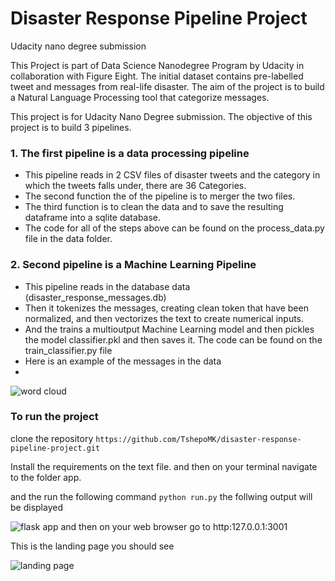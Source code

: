 # Disaster Response Pipeline Project
Udacity nano degree submission



This Project is part of Data Science Nanodegree Program by Udacity in collaboration with Figure Eight. The initial dataset contains pre-labelled tweet and messages from real-life disaster. The aim of the project is to build a Natural Language Processing tool that categorize messages.

This project is for Udacity Nano Degree submission. The objective of this project is to build 3 pipelines. 

### 1. The first pipeline is a data processing pipeline
* This pipeline reads in 2 CSV files of disaster tweets and the category in which the tweets falls under, there are 36 Categories. 
* The second function the of the pipeline is to merger the two files.
* The third function is to clean the data and to save the resulting dataframe into a sqlite database.
* The code for all of the steps above can be found on the process_data.py file in the data folder.

### 2. Second pipeline is a Machine Learning Pipeline

* This pipeline reads in the database data (disaster_response_messages.db)
* Then it tokenizes the messages, creating clean token that have been normalized, and then vectorizes the text to create numerical inputs.
* And the trains a multioutput Machine Learning model and then pickles the model classifier.pkl and then saves it. The code can be found on the train_classifier.py file
* Here is an example of the messages in the data
* 
![word cloud](https://user-images.githubusercontent.com/12718924/154844685-9cfdfc67-4b97-48a2-b18d-1b87bdeb72c5.png)


### To run the project

clone the repository `https://github.com/TshepoMK/disaster-response-pipeline-project.git`

Install the requirements on the text file.
and then on your terminal navigate to the folder app.

and the run the following command `python run.py` the follwing output will be displayed

![flask app](https://user-images.githubusercontent.com/12718924/154844680-e37066b8-2c83-4a81-9eb0-ab3f77bd3bba.png)
and then on your web browser go to http:127.0.0.1:3001

This is the landing page you should see

![landing page](https://user-images.githubusercontent.com/12718924/154844682-82042f84-ba0a-4d59-a0f7-b1b0932f5e6b.png)


